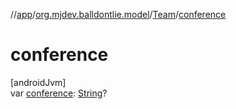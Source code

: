 //[app](../../../index.md)/[org.mjdev.balldontlie.model](../index.md)/[Team](index.md)/[conference](conference.md)

# conference

[androidJvm]\
var [conference](conference.md): [String](https://kotlinlang.org/api/latest/jvm/stdlib/kotlin/-string/index.html)?
